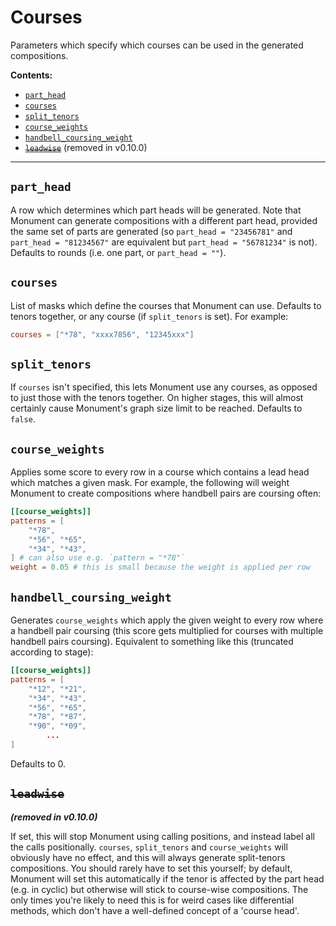 # Courses

Parameters which specify which courses can be used in the generated compositions.

**Contents:**
- [`part_head`](#part_head)
- [`courses`](#courses)
- [`split_tenors`](#split_tenors)
- [`course_weights`](#course_weights)
- [`handbell_coursing_weight`](#handbell_coursing_weight)
- ~~[`leadwise`](#leadwise)~~ (removed in v0.10.0)

---



## `part_head`

A row which determines which part heads will be generated.  Note that Monument can generate
compositions with a different part head, provided the same set of parts are generated (so
`part_head = "23456781"` and `part_head = "81234567"` are equivalent but `part_head = "56781234"` is
not).  Defaults to rounds (i.e. one part, or `part_head = ""`).



## `courses`

List of masks which define the courses that Monument can use.  Defaults to tenors together, or any
course (if `split_tenors` is set).  For example:
```toml
courses = ["*78", "xxxx7856", "12345xxx"]
```



## `split_tenors`

If `courses` isn't specified, this lets Monument use any courses, as opposed to just those with
the tenors together.  On higher stages, this will almost certainly cause Monument's graph size limit
to be reached.  Defaults to `false`.



## `course_weights`

Applies some score to every row in a course which contains a lead head which matches a given mask.
For example, the following will weight Monument to create compositions where handbell pairs are
coursing often:
```toml
[[course_weights]]
patterns = [
    "*78",
    "*56", "*65",
    "*34", "*43",
] # can also use e.g. `pattern = "*78"`
weight = 0.05 # this is small because the weight is applied per row
```



## `handbell_coursing_weight`

Generates `course_weights` which apply the given weight to every row where a handbell pair coursing
(this score gets multiplied for courses with multiple handbell pairs coursing).  Equivalent to
something like this (truncated according to stage):
```toml
[[course_weights]]
patterns = [
    "*12", "*21",
    "*34", "*43",
    "*56", "*65",
    "*78", "*87",
    "*90", "*09",
        ...
]
```
Defaults to 0.



## ~~`leadwise`~~

**_(removed in v0.10.0)_**

If set, this will stop Monument using calling positions, and instead label all the calls
positionally.  `courses`, `split_tenors` and `course_weights` will obviously have no effect, and
this will always generate split-tenors compositions.  You should rarely have to set this yourself; by
default, Monument will set this automatically if the tenor is affected by the part head (e.g. in
cyclic) but otherwise will stick to course-wise compositions.  The only times you're likely to need
this is for weird cases like differential methods, which don't have a well-defined concept of a
'course head'.
